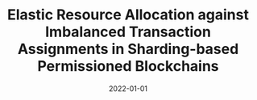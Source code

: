 ---
title: "Elastic Resource Allocation against Imbalanced Transaction Assignments in Sharding-based Permissioned Blockchains"
authors:
- Huawei Huang
- Zhengyu Yue
- Xiaowen Peng
- Liuding He
- Wuhui Chen
- Hong-Ning Dai
- Zibin Zheng
- Song Guo


date: "2022-01-01"
doi: "10.1109/TPDS.2022.3141737"

# Publication type.
# 1 = Conference paper; 2 = Journal article;
# 3 = Preprint Paper; 4 = Report; 5 = Book; 6 = Book section;
# 7 = Thesis; 8 = Patent
publication_types: ["2"]

# Publication name and optional abbreviated publication name.
publication: IEEE Transactions on Parallel and Distributed Systems (TPDS) (CCF-A)
#publication_short: "

url_pdf: https://ieeexplore.ieee.org/abstract/document/9678070
# url_code: ''
# url_dataset: ''
# url_poster: ''
# url_project: ''
# url_slides: ''
# url_video: ''

---